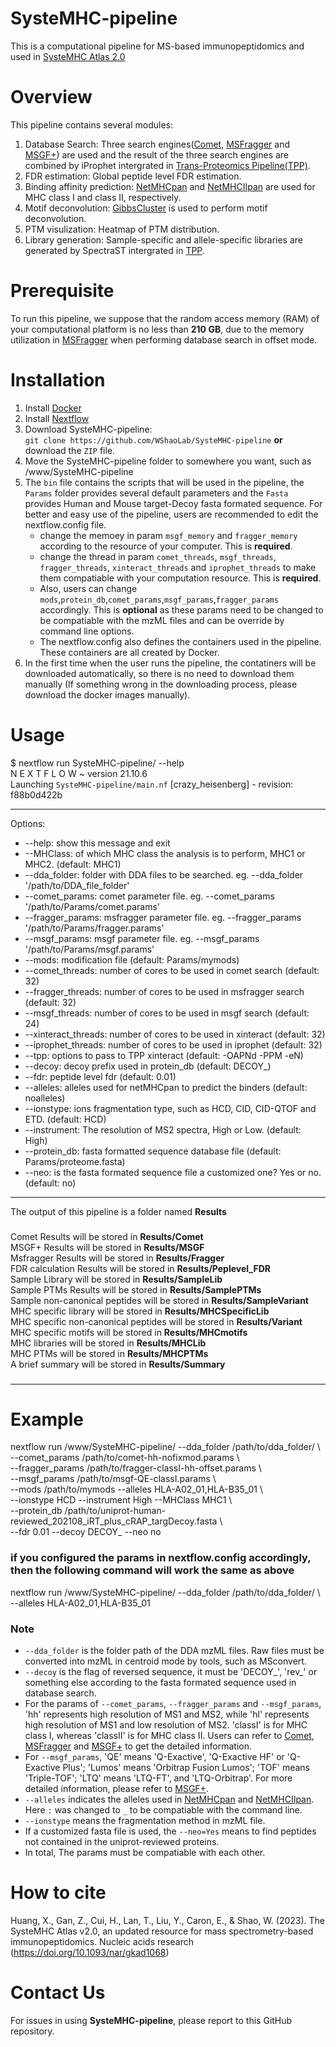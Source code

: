 # SysteMHC-pipeline
This is a computational pipeline for MS-based immunopeptidomics and used in [SysteMHC Atlas 2.0](https://systemhc.sjtu.edu.cn/)

# Overview
This pipeline contains several modules:  
1. Database Search: Three search engines([Comet](https://comet-ms.sourceforge.net/), [MSFragger](https://github.com/Nesvilab/MSFragger) and [MSGF+](https://github.com/MSGFPlus/msgfplus)) are used and the result of the three search engines are combined by iProphet intergrated in [Trans-Proteomics Pipeline(TPP)](http://tools.proteomecenter.org/wiki/index.php?title=Software:TPP).
2. FDR estimation: Global peptide level FDR estimation.
3. Binding affinity prediction: [NetMHCpan](https://services.healthtech.dtu.dk/services/NetMHCpan-4.1/) and [NetMHCIIpan](https://services.healthtech.dtu.dk/services/NetMHCIIpan-4.0/) are used for MHC class I and class II, respectively.
4. Motif deconvolution: [GibbsCluster](https://services.healthtech.dtu.dk/services/GibbsCluster-2.0/) is used to perform motif deconvolution.
5. PTM visulization: Heatmap of PTM distribution.
6. Library generation: Sample-specific and allele-specific libraries are generated by SpectraST intergrated in [TPP](http://tools.proteomecenter.org/wiki/index.php?title=Software:TPP). 

# Prerequisite
To run this pipeline, we suppose that the random access memory (RAM) of your computational platform is no less than **210 GB**, due to the memory utilization in [MSFragger](https://github.com/Nesvilab/MSFragger) when performing database search in offset mode. 

# Installation
1. Install [Docker](https://docs.docker.com/get-docker/)
2. Install [Nextflow](https://www.nextflow.io/docs/latest/getstarted.html#installation)
3. Download SysteMHC-pipeline:  
   `git clone https://github.com/WShaoLab/SysteMHC-pipeline` **or** download the `ZIP` file.
4. Move the SysteMHC-pipeline folder to somewhere you want, such as /www/SysteMHC-pipeline
5. The `bin` file contains the scripts that will be used in the pipeline, the `Params` folder provides several default parameters and the `Fasta` provides Human and Mouse target-Decoy fasta formated sequence. For better and easy use of the pipeline, users are recommended to edit the nextflow.config file.  
   * change the memoey in param `msgf_memory` and `fragger_memory` according to the resource of your computer. This is **required**.
   * change the thread in param `comet_threads`, `msgf_threads`, `fragger_threads`, `xinteract_threads` and `iprophet_threads` to make them compatiable with your computation resource. This is **required**.
   * Also, users can change `mods`,`protein_db`,`comet_params`,`msgf_params`,`fragger_params` accordingly. This is **optional** as these params need to be changed to be compatiable with the mzML files and can be override by command line options.
   * The nextflow.config also defines the containers used in the pipeline. These containers are all created by Docker.
6. In the first time when the user runs the pipeline, the contatiners will be downloaded automatically, so there is no need to download them manually (If something wrong in the downloading process, please download the docker images manually). 

# Usage
$ nextflow run SysteMHC-pipeline/ --help  
N E X T F L O W  ~  version 21.10.6  
Launching `SysteMHC-pipeline/main.nf` [crazy_heisenberg] - revision: f88b0d422b  

-----------------------------------------
Options:
*  --help:          show this message and exit
*  --MHClass:       of which MHC class the analysis is to perform, MHC1 or MHC2. (default: MHC1)
*  --dda_folder:    folder with DDA files to be searched. eg. --dda_folder '/path/to/DDA_file_folder' 
*  --comet_params:  comet parameter file. eg. --comet_params '/path/to/Params/comet.params' 
*  --fragger_params:  msfragger parameter file. eg. --fragger_params '/path/to/Params/fragger.params'
*  --msgf_params:  msgf parameter file. eg. --msgf_params '/path/to/Params/msgf.params'
*  --mods:  modification file (default: Params/mymods)
*  --comet_threads: number of cores to be used in comet search (default: 32)
*  --fragger_threads: number of cores to be used in msfragger search (default: 32)
*  --msgf_threads: number of cores to be used in msgf search (default: 24)
*  --xinteract_threads: number of cores to be used in xinteract (default: 32)
*  --iprophet_threads: number of cores to be used in iprophet (default: 32)
*  --tpp:           options to pass to TPP xinteract (default: -OAPNd -PPM -eN)
*  --decoy:         decoy prefix used in protein_db (default: DECOY_)
*  --fdr:           peptide level fdr (default: 0.01)
*  --alleles:         alleles used for netMHCpan to predict the binders (default: noalleles)
*  --ionstype:         ions fragmentation type, such as HCD, CID, CID-QTOF and ETD.  (default: HCD)
*  --instrument:       The resolution of MS2 spectra, High or Low.   (default: High)
*  --protein_db:    fasta formatted sequence database file (default: Params/proteome.fasta)
*  --neo:       is the fasta formated sequence file a customized one? Yes or no. (default: no)
------------------------------------------

The output of this pipeline is a folder named **Results**  
###
Comet Results will be stored in **Results/Comet**  
MSGF+ Results will be stored in **Results/MSGF**  
Msfragger Results will be stored in **Results/Fragger**  
FDR calculation Results will be stored in **Results/Peplevel_FDR**  
Sample Library will be stored in **Results/SampleLib**  
Sample PTMs Results will be stored in **Results/SamplePTMs**  
Sample non-canonical peptides will be stored in **Results/SampleVariant**  
MHC specific library will be stored in **Results/MHCSpecificLib**  
MHC specific non-canonical peptides will be stored in **Results/Variant**  
MHC specific motifs will be stored in **Results/MHCmotifs**  
MHC libraries will be stored in **Results/MHCLib**  
MHC PTMs will be stored in **Results/MHCPTMs**  
A brief summary will be stored in **Results/Summary**  
###
------------------------------------------

# Example
nextflow run /www/SysteMHC-pipeline/ --dda_folder /path/to/dda_folder/ \  
--comet_params /path/to/comet-hh-nofixmod.params \  
--fragger_params /path/to/fragger-classI-hh-offset.params \  
--msgf_params /path/to/msgf-QE-classI.params \  
--mods /path/to/mymods --alleles HLA-A02_01,HLA-B35_01 \  
--ionstype HCD --instrument High --MHClass MHC1 \  
--protein_db /path/to/uniprot-human-reviewed_202108_iRT_plus_cRAP_targDecoy.fasta \   
--fdr 0.01 --decoy DECOY_ --neo no

### if you configured the params in nextflow.config accordingly, then the following command will work the same as above  
nextflow run /www/SysteMHC-pipeline/ --dda_folder /path/to/dda_folder/ \  
--alleles HLA-A02_01,HLA-B35_01  

### Note 
* `--dda_folder` is the folder path of the DDA mzML files. Raw files must be converted into mzML in centroid mode by tools, such as MSconvert. 
* `--decoy` is the flag of reversed sequence, it must be 'DECOY_', 'rev_' or something else according to the fasta formated sequence used in database search. 
* For the params of `--comet_params`, `--fragger_params` and `--msgf_params`, 'hh' represents high resolution of MS1 and MS2, while 'hl' represents high resolution of MS1 and low resolution of MS2. 'classI' is for MHC class I, whereas 'classII' is for MHC class II. Users can refer to [Comet](https://comet-ms.sourceforge.net/), [MSFragger](https://github.com/Nesvilab/MSFragger) and [MSGF+](https://github.com/MSGFPlus/msgfplus) to get the detailed information.
* For `--msgf_params`, 'QE' means 'Q-Exactive', 'Q-Exactive HF' or 'Q-Exactive Plus'; 'Lumos' means 'Orbitrap Fusion Lumos'; 'TOF' means 'Triple-TOF'; 'LTQ' means 'LTQ-FT', and 'LTQ-Orbitrap'. For more detailed information, please refer to [MSGF+](https://github.com/MSGFPlus/msgfplus).
* `--alleles` indicates the alleles used in [NetMHCpan](https://services.healthtech.dtu.dk/services/NetMHCpan-4.1/) and [NetMHCIIpan](https://services.healthtech.dtu.dk/services/NetMHCIIpan-4.0/). Here `:` was changed to `_` to be compatiable with the command line.
* `--ionstype` means the fragmentation method in mzML file.
* If a customized fasta file is used, the `--neo=Yes` means to find peptides not contained in the uniprot-reviewed proteins. 
* In total, The params must be compatiable with each other.
###
# How to cite
Huang, X., Gan, Z., Cui, H., Lan, T., Liu, Y., Caron, E., & Shao, W. (2023). The SysteMHC Atlas v2.0, an updated resource for mass spectrometry-based immunopeptidomics. Nucleic acids research (https://doi.org/10.1093/nar/gkad1068)
# Contact Us
For issues in using **SysteMHC-pipeline**, please report to this GitHub repository.
